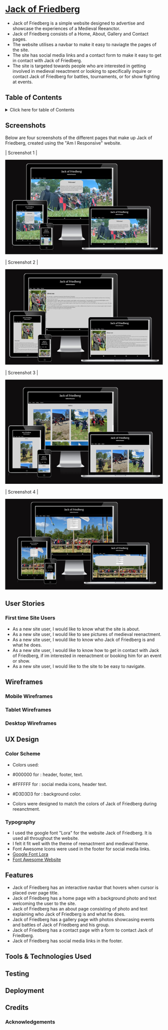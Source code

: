 #  [Jack of Friedberg](https://jackofblades95.github.io/jack-of-friedberg/index.html)

* Jack of Friedberg is a simple website designed to advertise and showcase the experiences of a Medieval Reeanctor.
* Jack of Friedberg consists of a Home, About, Gallery and Contact pages.
* The website utilises a navbar to make it easy to naviagte the pages of the site.
* The site has social media links and a contact form to make it easy to get in contact with Jack of Friedberg.
* The site is targeted towards people who are interested in getting involved in medieval reeactment or looking to specifically
inquire or contact Jack of Friedberg for battles, tournaments, or for show fighting at events.

## Table of Contents

<details>
<summary>Click here for table of Contents</summary>
[Screenshots](#screenshots)

</details>

## Screenshots
Below are four screenshots of the different pages that make up Jack of Friedberg, created using the "Am I Responsive" website.

| Screenshot 1 |

![screenshot](assets/images/amiresponsive01.PNG)

| Screenshot 2 |

![screenshot](assets/images/amiresponsive02.PNG)

| Screenshot 3 |

![screenshot](assets/images/amiresponsive03.PNG)

| Screenshot 4 |

![screenshot](assets/images/amiresponsive04.PNG)

## User Stories

### First time Site Users

* As a new site user, I would like to know what the site is about.
* As a new site user, I would like to see pictures of medieval reenactment.
* As a new site user, I would like to know who Jack of Friedberg is and what he does.
* As a new site user, I would like to know how to get in contact with Jack of Friedberg, if im interested in reenactment or booking him for an event or show.
* As a new site user, I would like to the site to be easy to navigate.

## Wireframes

### Mobile Wireframes

### Tablet Wireframes

### Desktop Wireframes

## UX Design

### Color Scheme

* Colors used:

* #000000 for : header, footer, text.
* #FFFFFF for : social media icons, header text.
* #D3D3D3 for : background color.
* Colors were designed to match the colors of Jack of Friedberg during reeanctment.

### Typography

* I used the google font "Lora" for the website Jack of Friedberg. It is used all throughout the website.
* I felt it fit well with the theme of reenactment and medieval theme.
* Font Awesome Icons were used in the footer for social media links.
* [Google Font Lora](https://fonts.google.com/specimen/Lora)
* [Font Awesome Website](https://fontawesome.com/)

## Features

* Jack of Friedberg has an interactive navbar that hovers when cursor is placed over page title.
* Jack of Friedberg has a home page with a background photo and text welcoming the user to the site.
* Jack of Friedberg has an about page consisting of photo and text explaining who Jack of Friedberg is and what he does.
* Jack of Friedberg has a gallery page with photos showcasing events and battles of Jack of Friedberg and his group.
* Jack of Friedberg has a contact page with a form to contact Jack of Friedberg.
* Jack of Friedberg has social media links in the footer.

## Tools & Technologies Used

## Testing

## Deployment

## Credits

### Acknowledgements
